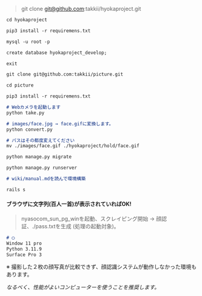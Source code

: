 > git clone git@github.com:takkii/hyokaproject.git

```markdown
cd hyokaproject

pip3 install -r requiremens.txt

mysql -u root -p

create database hyokaproject_develop;

exit

git clone git@github.com:takkii/picture.git

cd picture

pip3 install -r requiremens.txt

# Webカメラを起動します
python take.py

# images/face.jpg → face.gifに変換します。
python convert.py

# パスはその都度変えてください
mv ./images/face.gif ./hyokaproject/hold/face.gif

python manage.py migrate

python manage.py runserver

# wiki/manual.mdを読んで環境構築

rails s
```

#### ブラウザに文字列(百人一首)が表示されていればOK!

> nyasocom_sun_pg_winを起動、スクレイピング開始 → 顔認証、./pass.txtを生成 (処理の起動対象)。

```markdown
# ◯
Window 11 pro
Python 3.11.9
Surface Pro 3
```

※ 撮影した２枚の顔写真が比較できず、顔認識システムが動作しなかった環境もあります。

_なるべく、性能がよいコンピューターを使うことを推奨します。_

